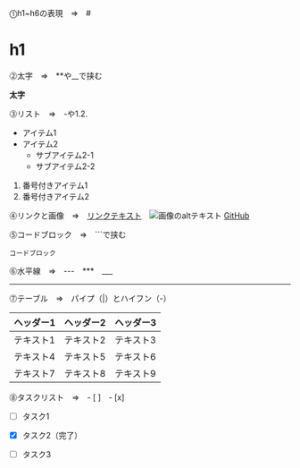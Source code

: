 ⓵h1~h6の表現　⇒　#
# h1

⓶太字　⇒　**や__で挟む

**太字**

⓷リスト　⇒　-や1.2.

- アイテム1
- アイテム2
  - サブアイテム2-1
  - サブアイテム2-2

1. 番号付きアイテム1
2. 番号付きアイテム2

⓸リンクと画像　⇒　[リンクテキスト](URL)　![画像のaltテキスト](画像URL)
[GitHub](https://github.com/ankoro-mochi24)

⓹コードブロック　⇒　```で挟む

```
コードブロック
```

⓺水平線　⇒　---　***　___

---


⓻テーブル　⇒　パイプ（|）とハイフン（-）

| ヘッダー1 | ヘッダー2 | ヘッダー3 |
|-----------|-----------|-----------|
| テキスト1 | テキスト2 | テキスト3 |
| テキスト4 | テキスト5 | テキスト6 |
| テキスト7 | テキスト8 | テキスト9 |

⓼タスクリスト　⇒　- [ ]　- [x]

- [ ] タスク1
- [x] タスク2（完了）
- [ ] タスク3


